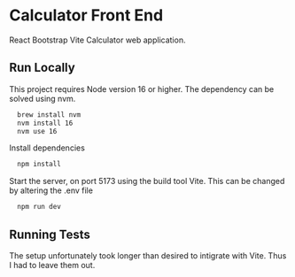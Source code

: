
# Calculator Front End

React Bootstrap Vite Calculator web application.



## Run Locally

This project requires Node version 16 or higher. The dependency can be solved using nvm.

```bash
  brew install nvm
  nvm install 16
  nvm use 16
```

Install dependencies

```bash
  npm install
```

Start the server, on port 5173 using the build tool Vite. This can be changed by altering the .env file

```bash
  npm run dev
```


## Running Tests

The setup unfortunately took longer than desired to intigrate with Vite. Thus I had to leave them out.


